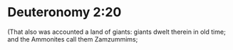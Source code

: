 # Deuteronomy 2:20

(That also was accounted a land of giants: giants dwelt therein in old time; and the Ammonites call them Zamzummims;
